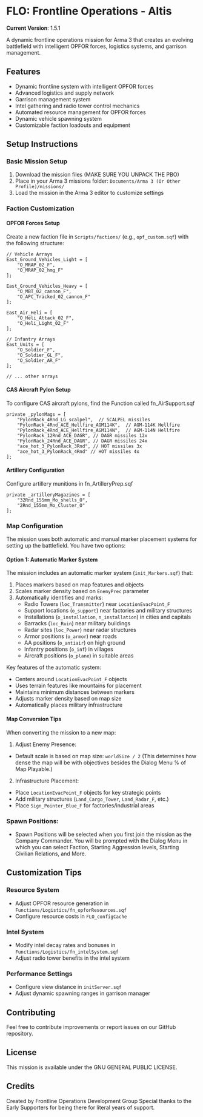 # FLO: Frontline Operations - Altis

**Current Version**: 1.5.1

A dynamic frontline operations mission for Arma 3 that creates an evolving battlefield with intelligent OPFOR forces, logistics systems, and garrison management.

## Features
- Dynamic frontline system with intelligent OPFOR forces
- Advanced logistics and supply network
- Garrison management system
- Intel gathering and radio tower control mechanics
- Automated resource management for OPFOR forces
- Dynamic vehicle spawning system
- Customizable faction loadouts and equipment

## Setup Instructions

### Basic Mission Setup
1. Download the mission files (MAKE SURE YOU UNPACK THE PBO)
2. Place in your Arma 3 missions folder: `Documents/Arma 3 (Or Other Profile)/missions/`
3. Load the mission in the Arma 3 editor to customize settings

### Faction Customization

#### OPFOR Forces Setup
Create a new faction file in `Scripts/factions/` (e.g., `opf_custom.sqf`) with the following structure:

```sqf
// Vehicle Arrays
East_Ground_Vehicles_Light = [
    "O_MRAP_02_F",
    "O_MRAP_02_hmg_F"
];

East_Ground_Vehicles_Heavy = [
    "O_MBT_02_cannon_F",
    "O_APC_Tracked_02_cannon_F"
];

East_Air_Heli = [
    "O_Heli_Attack_02_F",
    "O_Heli_Light_02_F"
];

// Infantry Arrays
East_Units = [
    "O_Soldier_F",
    "O_Soldier_GL_F",
    "O_Soldier_AR_F"
];

// ... other arrays
```

#### CAS Aircraft Pylon Setup
To configure CAS aircraft pylons, find the Function called fn_AirSupport.sqf

```sqf
private _pylonMags = [
    "PylonRack_4Rnd_LG_scalpel",  // SCALPEL missiles
    "PylonRack_4Rnd_ACE_Hellfire_AGM114K",  // AGM-114K Hellfire
    "PylonRack_4Rnd_ACE_Hellfire_AGM114N",  // AGM-114N Hellfire
    "PylonRack_12Rnd_ACE_DAGR", // DAGR missiles 12x
    "PylonRack_24Rnd_ACE_DAGR", // DAGR missiles 24x
    "ace_hot_3_PylonRack_3Rnd", // HOT missiles 3x
    "ace_hot_3_PylonRack_4Rnd" // HOT missiles 4x
];
```

#### Artillery Configuration
Configure artillery munitions in fn_ArtilleryPrep.sqf

```sqf
private _artilleryMagazines = [
    "32Rnd_155mm_Mo_shells_O",
    "2Rnd_155mm_Mo_Cluster_O"
];
```

### Map Configuration

The mission uses both automatic and manual marker placement systems for setting up the battlefield. You have two options:

#### Option 1: Automatic Marker System
The mission includes an automatic marker system (`init_Markers.sqf`) that:
1. Places markers based on map features and objects
2. Scales marker density based on `EnemyPrec` parameter
3. Automatically identifies and marks:
   - Radio Towers (`loc_Transmitter`) near `LocationEvacPoint_F`
   - Support locations (`o_support`) near factories and military structures
   - Installations (`o_installation`, `n_installation`) in cities and capitals
   - Barracks (`loc_Ruin`) near military buildings
   - Radar sites (`loc_Power`) near radar structures
   - Armor positions (`o_armor`) near roads
   - AA positions (`o_antiair`) on high ground
   - Infantry positions (`o_inf`) in villages
   - Aircraft positions (`o_plane`) in suitable areas

Key features of the automatic system:
- Centers around `LocationEvacPoint_F` objects
- Uses terrain features like mountains for placement
- Maintains minimum distances between markers
- Adjusts marker density based on map size
- Automatically places military infrastructure

#### Map Conversion Tips
When converting the mission to a new map:

1. Adjust Enemy Presence:
- Default scale is based on map size: `worldSize / 2` (This determines how dense the map will be with objectives besides the Dialog Menu % of Map Playable.)

2. Infrastructure Placement:
- Place `LocationEvacPoint_F` objects for key strategic points
- Add military structures (`Land_Cargo_Tower`, `Land_Radar_F`, etc.)
- Place `Sign_Pointer_Blue_F` for factories/industrial areas

### Spawn Positions:
- Spawn Positions will be selected when you first join the mission as the Company Commander. You will be prompted with the Dialog Menu in which you can 
select Faction, Starting Aggression levels, Starting Civilian Relations, and More.

## Customization Tips

### Resource System
- Adjust OPFOR resource generation in `Functions/Logistics/fn_opforResources.sqf`
- Configure resource costs in `FLO_configCache`

### Intel System
- Modify intel decay rates and bonuses in `Functions/Logistics/fn_intelSystem.sqf`
- Adjust radio tower benefits in the intel system

### Performance Settings
- Configure view distance in `initServer.sqf`
- Adjust dynamic spawning ranges in garrison manager

## Contributing

Feel free to contribute improvements or report issues on our GitHub repository.

## License

This mission is available under the GNU GENERAL PUBLIC LICENSE.

## Credits

Created by Frontline Operations Development Group
Special thanks to the Early Supporters for being there for literal years of support.
